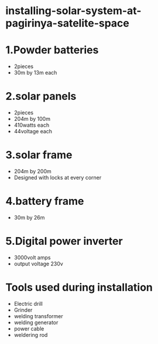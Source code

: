 # installing-solar-system-at-pagirinya-satelite-space



# 1.Powder batteries
- 2pieces
- 30m by 13m each
# 2.solar panels
- 2pieces
- 204m by 100m
- 410watts each
- 44voltage each

# 3.solar frame
- 204m by 200m
- Designed with locks at every corner
# 4.battery frame
- 30m by 26m
# 5.Digital power inverter
- 3000volt amps
- output voltage 230v
# Tools used during installation
- Electric drill
- Grinder
- welding transformer
- welding generator
- power cable
- weldering rod

